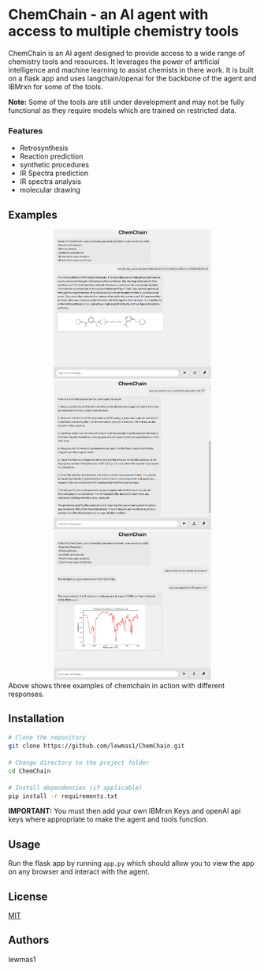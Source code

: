 # ChemChain - an AI agent with access to multiple chemistry tools

ChemChain is an AI agent designed to provide access to a wide range of chemistry tools and resources. It leverages the power of artificial intelligence and machine learning to assist chemists in there work. It is built on a flask app and uses langchain/openai for the backbone of the agent and IBMrxn for some of the tools.

**Note:** Some of the tools are still under development and may not be fully functional as they require models which are trained on restricted data.

### Features

- Retrosynthesis
- Reaction prediction
- synthetic procedures
- IR Spectra prediction
- IR spectra analysis
- molecular drawing

## Examples

<div style="display: flex;">
  <center>
  <img src="Figures/exp1.png" alt="Example" width="320" />
  <img src="Figures/exp2.png" alt="Example" width="320" />
  <img src="Figures/exp3.png" alt="Example" width="320" />
  </center>
</div>
Above shows three examples of chemchain in action with different responses.

## Installation
```bash
# Clone the repository
git clone https://github.com/lewmas1/ChemChain.git

# Change directory to the project folder
cd ChemChain

# Install dependencies (if applicable)
pip install -r requirements.txt
```
**IMPORTANT:** You must then add your own IBMrxn Keys and openAI api keys where appropriate to make the agent and tools function.
## Usage

Run the flask app by running `app.py` which should allow you to view the app on any browser and interact with the agent.

## License
[MIT](https://choosealicense.com/licenses/mit/)

## Authors
lewmas1
